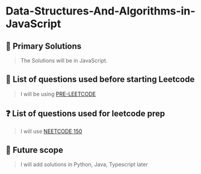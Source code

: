 # Data-Structures-And-Algorithms-in-JavaScript

## 🚀 Primary Solutions

> The Solutions will be in JavaScript.

## 🤔 List of questions used before starting Leetcode

> I will be using [PRE-LEETCODE](https://blog.faangshui.com/p/before-leetcode)

## ❓ List of questions used for leetcode prep

> I will use [NEETCODE 150](https://neetcode.io/practice)

## 🔮 Future scope

> I will add solutions in Python, Java, Typescript later
